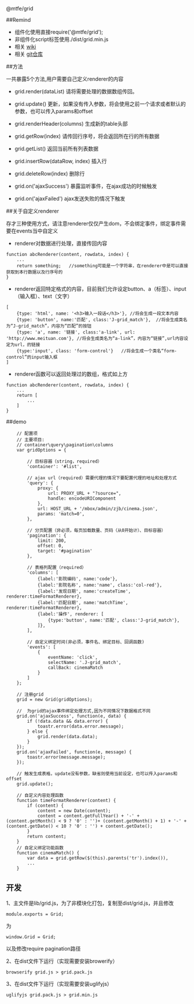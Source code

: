 @mtfe/grid

##Remind

* 组件化使用直接require('@mtfe/grid');
* 非组件化script标签使用./dist/grid.min.js
* 相关 [wiki](http://wiki.sankuai.com/pages/viewpage.action?pageId=221681737)
* 相关 [git仓库](http://git.sankuai.com/projects/MYFE/repos/mtfe_grid/browse)

##方法

一共暴露5个方法,用户需要自己定义renderer的内容

* grid.render(dataList) 请将需要处理的数据数组传回。

* grid.update() 更新，如果没有传入参数，将会使用之前一个请求或者默认的参数，也可以传入params和offset

* grid.renderHeader(columns)    生成新的table头部

* grid.getRow(index)    请传回行序号，将会返回所在行的所有数据

* grid.getList()    返回当前所有列表数据

* grid.insertRow(dataRow, index)    插入行

* grid.deleteRow(index) 删除行

* grid.on('ajaxSuccess')    暴露监听事件，在ajax成功的时候触发

* grid.on('ajaxFailed') ajax发送失败的情况下触发



##关于自定义renderer

存才三种使用方式，请注意renderer仅仅产生dom，不会绑定事件，绑定事件需要在events当中自定义

* renderer对数据进行处理，直接传回内容

```
function abcRenderer(content, rowdata, index) {
	...
	return something;	//something可能是一个字符串，在renderer中是可以直接获取到本行数据以及行序号的
}
```
* renderer返回特定格式的内容，目前我们允许设定button、a（标签）、input（输入框）、text（文字）

```
[
	{type: 'html', name: '<h3>输入一段话</h3>'},	//将会生成一段文本内容
	{type: 'button', name:'匹配', class:'J-grid_match'},	//将会生成类名为“J-grid_match”，内容为“匹配”的按钮
	{type: 'a', name: '链接', class:'a-link', url: 'http://www.meituan.com'},	//将会生成类名为“a-link”，内容为“链接”,url内容设定为url，的链接
	{type:'input', class: 'form-control'}	//将会生成一个类名“form-control”的input输入框
]

```
* renderer函数可以返回处理过的数组，格式如上方

```
function abcRenderer(content, rowdata, index) {
	...
	return [
		...
	]
}
```


##demo

```
    // 配置项
    // 主要项目:
    // container\query\pagination\columns
    var gridOptions = {

        // 目标容器（string，required）
        'container': '#list',

        // ajax url（required）需要代理的情况下要配置代理的地址和处理方式
        'query': {
            proxy: {
                url: PROXY_URL + "?source=",
                handle: encodeURIComponent
            },
            url: HOST_URL + '/mbox/admin/zjb/cinema.json',
            params: 'match=0',
        },

        // 分页配置（非必须，每页加载数量、页码（从0开始计）、目标容器）
        'pagination': {
            limit: 200,
            offset: 0,
            target: '#pagination'
        },

        // 表格列配置（required）
        'columns': [
            {label:'影院编码', name:'code'},
            {label:'影院名称', name:'name', class:'col-red'},
            {label:'发现日期', name:'createTime', renderer:timeFormatRenderer},
            {label:'匹配日期', name:'matchTime', renderer:timeFormatRenderer},
            {label:'操作', renderer: [
                {type:'button', name:'匹配', class:'J-grid_match'},
            ]},
        ],

        // 自定义绑定时间(非必须，事件名、绑定目标、回调函数)
        'events': [
            {
                eventName: 'click',
                selectName: '.J-grid_match',
                callBack: cinemaMatch
            }
        ]
    };

    // 注册grid
    grid = new Grid(gridOptions);   

    //  为grid的ajax事件绑定处理方式,因为不同情况下数据格式不同
    grid.on('ajaxSuccess', function(e, data) {
        if (!data.data && data.error) {
            toastr.error(data.error.message);
        } else {
            grid.render(data.data);
        }
    });
    grid.on('ajaxFailed', function(e, message) {
        toastr.error(message.message);
    });

    // 触发生成表格，update没有参数，缺省则使用当前设定，也可以传入params和offset
    grid.update();

    // 自定义内容处理函数
    function timeFormatRenderer(content) {
        if (content) {
            content = new Date(content);
            content = content.getFullYear() + '-' + (content.getMonth() < 9 ? '0' : '')+ (content.getMonth() + 1) + '-' + (content.getDate() < 10 ? '0' : '') + content.getDate();
        }
        return content;
    }
    // 自定义绑定功能函数
    function cinemaMatch() {
        var data = grid.getRow($(this).parents('tr').index()),
        ...
    }
```


## 开发

1、主文件是lib/grid.js，为了非模块化打包，复制至dist/grid.js，并且修改

```
module.exports = Grid;
```

为

```
window.Grid = Grid;
```

以及修改require pagination路径

2、在dist文件下运行（实现需要安装browerify）

```
browserify grid.js > grid.pack.js
```

3、在dist文件下运行（实现需要安装uglifyjs）

```
uglifyjs grid.pack.js > grid.min.js
```
